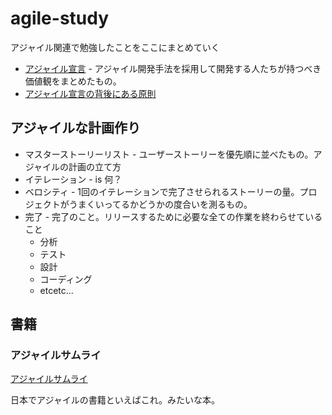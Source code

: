 # agile-study
アジャイル関連で勉強したことをここにまとめていく

- [アジャイル宣言](http://agilemanifesto.org/iso/ja/manifesto.html) - アジャイル開発手法を採用して開発する人たちが持つべき価値観をまとめたもの。
- [アジャイル宣言の背後にある原則](http://agilemanifesto.org/iso/ja/principles.html)

## アジャイルな計画作り
- マスターストーリーリスト - ユーザーストーリーを優先順に並べたもの。アジャイルの計画の立て方
- イテレーション - is 何？
- ベロシティ - 1回のイテレーションで完了させられるストーリーの量。プロジェクトがうまくいってるかどうかの度合いを測るもの。
- 完了 - 完了のこと。リリースするために必要な全ての作業を終わらせていること
  - 分析
  - テスト
  - 設計
  - コーディング
  - etcetc...


## 書籍
### アジャイルサムライ
[アジャイルサムライ](https://www.amazon.co.jp/%E3%82%A2%E3%82%B8%E3%83%A3%E3%82%A4%E3%83%AB%E3%82%B5%E3%83%A0%E3%83%A9%E3%82%A4%E2%88%92%E9%81%94%E4%BA%BA%E9%96%8B%E7%99%BA%E8%80%85%E3%81%B8%E3%81%AE%E9%81%93%E2%88%92-Jonathan-Rasmusson/product-reviews/4274068560)

日本でアジャイルの書籍といえばこれ。みたいな本。
